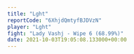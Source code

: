 ```yaml
---
title: "Lght"
reportCode: "6XhjdQmtyfBJDVzN"
player: "Lght"
fight: "Lady Vashj - Wipe 6 (68.99%)"
date: 2021-10-03T19:05:08.133000+00:00
---
```

